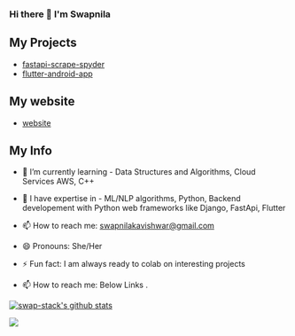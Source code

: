 ### Hi there 👋 I'm Swapnila

<!-- **swap-stack/swap-stack** is a ✨ _special_ ✨ repository because its `README.md` (this file) appears on your GitHub profile.
 -->

## My Projects

* [fastapi-scrape-spyder](https://github.com/swap-stack/game_scrape_fastapi)
* [flutter-android-app](https://github.com/swap-stack/game_price_checker_flutter)

## My website
* [website](https://swap-stack.github.io/)

## My Info
- 🌱 I’m currently learning - Data Structures and Algorithms, Cloud Services AWS, C++
- 🔭 I have expertise in - ML/NLP algorithms, Python, Backend developement with Python web frameworks like Django, FastApi, Flutter 
- 📫 How to reach me: swapnilakavishwar@gmail.com
- 😄 Pronouns: She/Her
- ⚡ Fun fact: I am always ready to colab on interesting projects


- 📫 How to reach me: Below Links .

[![swap-stack's github stats](https://github-readme-stats.vercel.app/api?username=swap-stack&count_private=true&include_all_commits=true&theme=radical)](https://google.com)

![](https://komarev.com/ghpvc/?username=swap-stack&color=green)
